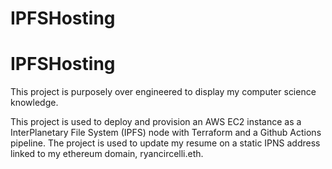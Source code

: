 # IPFSHosting
# IPFSHosting

This project is purposely over engineered to display my computer science knowledge.

This project is used to deploy and provision an AWS EC2 instance as a InterPlanetary File System (IPFS) node with Terraform and a Github Actions pipeline. The project is used to update my resume on a static IPNS address linked to my ethereum domain, ryancircelli.eth.